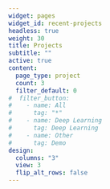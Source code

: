 ```yaml
---
widget: pages
widget_id: recent-projects
headless: true
weight: 30
title: Projects
subtitle: ""
active: true
content:
  page_type: project
  count: 3
  filter_default: 0
#  filter_button:
#    - name: All
#      tag: "*"
#    - name: Deep Learning
#      tag: Deep Learning
#    - name: Other
#      tag: Demo
design:
  columns: "3"
  view: 3
  flip_alt_rows: false
---
```

